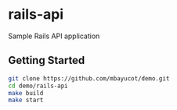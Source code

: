 # rails-api

Sample Rails API application

## Getting Started

```bash
git clone https://github.com/mbayucot/demo.git
cd demo/rails-api
make build
make start
```